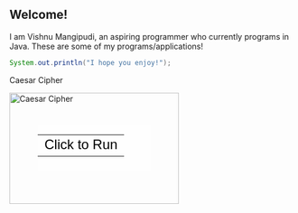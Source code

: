 ## Welcome!

I am Vishnu Mangipudi, an aspiring programmer who currently programs in Java. These are some of my programs/applications!


```java
System.out.println("I hope you enjoy!");
```

Caesar Cipher
<div style="position: relative; width: 300px; height: 197px;"><a href="cogentcoder.github.io/caesarcipher.jar" style="text-decoration: none;"><img src="https://lh3.googleusercontent.com/proxy/i8bkMHDXgdb7d1snpWxB9EMjH1PPTjpC3_pxyxkiq2GR-3kPNN7wQEpH6mghNhueRGNlHAGATrzRlXlx9NHP5MUBBWl6FiBEmjsjdPkZCWY6y9AvJMbaPuX5sY1wjn_7sbsQgewb2v_c5lXVcfgSuvsKKRhInXb_wmFxnUj09lmXVMx74E2kJZQ" alt="Caesar Cipher" style="border: none;" width="300" height="197"/><div style="position: absolute; width: 200px; height: 80px; left: 50px; top: 58px; background-color: #FFF; opacity: 0.6; filter: alpha(opacity = 60);"></div><table style="position: absolute; width: 200px; height: 80px; left: 50px; top: 58px;"><tr><td style="text-align: center; color: #000; font-size: 24px; font-family: Arial,sans-serif;">Click to Run</td></tr></table></a></div>
